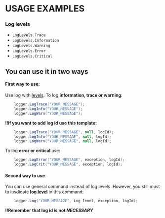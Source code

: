 # USAGE EXAMPLES

### Log levels
* `LogLevels.Trace`
* `LogLevels.Information`
* `LogLevels.Warning`
* `LogLevels.Error`
* `LogLevels.Critical`

## You can use it in two ways

#### First way to use:
Use log with [levels](#Log-levels). To log **information, trace or warning**:

```csharp
	logger.LogTrace("YOUR_MESSAGE");	
	logger.LogInfo("YOUR_MESSAGE");
	logger.LogWarn("YOUR_MESSAGE");
```

**‼️If you want to add log id use this template:**

```csharp
	logger.LogTrace("YOUR_MESSAGE", null, logId);
	logger.LogInfo("YOUR_MESSAGE", null, logId);
	logger.LogWarn("YOUR_MESSAGE", null, logId);
```

To log **error or critical** use:

```csharp
	logger.LogError("YOUR_MESSAGE", exception, logId);
	logger.LogCrit("YOUR_MESSAGE", exception, logId);
```

#### Second way to use
You can use general command instead of log levels. However, you still must to insdicate **[log level](#Log-levels)** in this command:

```csharp
	logger.Log("YOUR_MESSAGE", Log level, exception, logId);
```

**‼️Remember that log id is not ***NECESSARY*****
